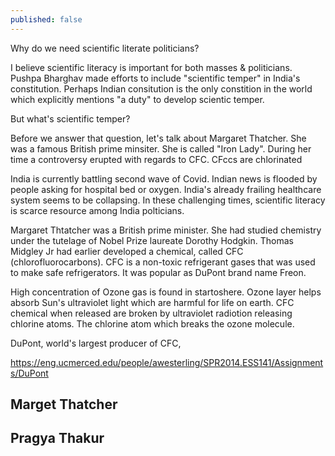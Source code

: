 ```yaml
---
published: false
---
```

Why do we need scientific literate politicians? 

I believe scientific literacy is important for both masses & politicians. Pushpa Bharghav made efforts to include "scientific temper" in India's constitution. Perhaps Indian consitution is the only constition in the world which explicitly mentions "a duty" to develop scientic temper. 

But what's scientific temper? 

Before we answer that question, let's talk about Margaret Thatcher. She was a famous British prime minsiter. She is called "Iron Lady". During her time a controversy erupted with regards to CFC. CFccs are chlorinated


India is currently battling second wave of Covid. Indian news is flooded by people asking for hospital bed or oxygen. India's already frailing healthcare system seems to be collapsing. In these challenging times, scientific literacy is scarce resource among India polticians. 

Margaret Thtatcher was a British prime minister. She had studied chemistry under the tutelage of Nobel Prize laureate Dorothy Hodgkin. Thomas Midgley Jr had earlier developed a chemical, called CFC (chlorofluorocarbons). CFC is a non-toxic refrigerant gases that was used to make safe refrigerators. It was popular as  DuPont brand name Freon.


High concentration of Ozone gas is found in startoshere. Ozone layer helps absorb Sun's ultraviolet light which are harmful for life on earth. CFC chemical when released are broken by ultraviolet radiotion releasing chlorine atoms. The chlorine atom which breaks the ozone molecule. 

DuPont, world's largest producer of CFC, 

https://eng.ucmerced.edu/people/awesterling/SPR2014.ESS141/Assignments/DuPont
## Marget Thatcher

## Pragya Thakur
